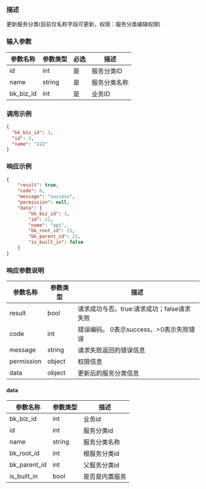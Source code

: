 ### 描述

更新服务分类(目前仅名称字段可更新，权限：服务分类编辑权限)

### 输入参数

| 参数名称      | 参数类型   | 必选 | 描述     |
|-----------|--------|----|--------|
| id        | int    | 是  | 服务分类ID |
| name      | string | 是  | 服务分类名称 |
| bk_biz_id | int    | 是  | 业务ID   |

### 调用示例

```json
{
  "bk_biz_id": 1,
  "id": 3,
  "name": "222"
}
```

### 响应示例

```json
{
    "result": true,
    "code": 0,
    "message": "success",
    "permission": null,
    "data": {
        "bk_biz_id": 3,
        "id": 22,
        "name": "api",
        "bk_root_id": 21,
        "bk_parent_id": 21,
        "is_built_in": false
    }
}
```

### 响应参数说明

| 参数名称       | 参数类型   | 描述                         |
|------------|--------|----------------------------|
| result     | bool   | 请求成功与否。true:请求成功；false请求失败 |
| code       | int    | 错误编码。 0表示success，>0表示失败错误  |
| message    | string | 请求失败返回的错误信息                |
| permission | object | 权限信息                       |
| data       | object | 更新后的服务分类信息                 |

#### data

| 参数名称                | 参数类型   | 描述      |
|---------------------|--------|---------|
| bk_biz_id           | int    | 业务id    |
| id                  | int    | 服务分类id  |
| name                | string | 服务分类名称  |
| bk_root_id          | int    | 根服务分类id |
| bk_parent_id        | int    | 父服务分类id |
| is_built_in         | bool   | 是否是内置服务 |
